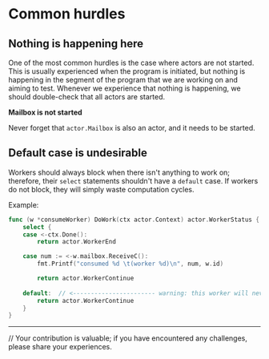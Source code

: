 # Common hurdles

## Nothing is happening here

One of the most common hurdles is the case where actors are not started. This is usually experienced when the program is initiated, but nothing is happening in the segment of the program that we are working on and aiming to test. Whenever we experience that nothing is happening, we should double-check that all actors are started.

**Mailbox is not started**

Never forget that `actor.Mailbox` is also an actor, and it needs to be started.

## Default case is undesirable

Workers should always block when there isn't anything to work on; therefore, their `select` statements shouldn't have a `default` case. If workers do not block, they will simply waste computation cycles.

Example:
```go
func (w *consumeWorker) DoWork(ctx actor.Context) actor.WorkerStatus {
	select {
	case <-ctx.Done():
		return actor.WorkerEnd

	case num := <-w.mailbox.ReceiveC():
		fmt.Printf("consumed %d \t(worker %d)\n", num, w.id)

		return actor.WorkerContinue
    
	default:  // <----------------------- warning: this worker will never block! default case is undesirable!
		return actor.WorkerContinue
	}
}
```

---

// Your contribution is valuable; if you have encountered any challenges, please share your experiences.